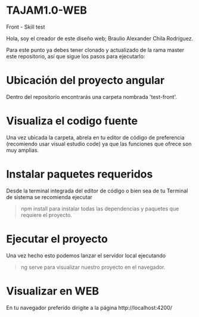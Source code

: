 # TAJAM1.0-WEB
Front - Skill test

Hola, soy el creador de este diseño web; Braulio Alexander Chila Rodríguez.

Para este punto ya debes tener clonado y actualizado de la rama master este repositorio, así que sigue los pasos para ejecutarlo:

# Ubicación del proyecto angular
Dentro del repositorio encontrarás una carpeta nombrada 'test-front'.

# Visualiza el codigo fuente
Una vez ubicada la carpeta, abrela en tu editor de código de preferencia (recomiendo usar visual estudio code) ya que las funciones que ofrece son muy amplias.

# Instalar paquetes requeridos
Desde la terminal integrada del editor de código o bien sea de tu Terminal de sistema se recomienda ejecutar 
> npm install
para instalar todas las dependencias y paquetes que requiere el proyecto.

# Ejecutar el proyecto
Una vez hecho esto podemos lanzar el servidor local ejecutando 
> ng serve
para visualizar nuestro proyecto en el navegador. 

# Visualizar en WEB
En tu navegador preferido dirigite a la página http://localhost:4200/

